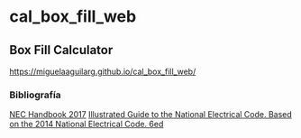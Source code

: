 # cal_box_fill_web

## Box Fill Calculator

https://miguelaaguilarg.github.io/cal_box_fill_web/

### Bibliografía
[NEC Handbook 2017](https://miguelangelaguilargarcia.blogspot.com/2019/06/nec-handbook-2017.html)
[Illustrated Guide to the National Electrical Code. Based on the 2014 National Electrical Code. 6ed](https://miguelangelaguilargarcia.blogspot.com/2020/11/illustrated-guide-to-national.html)
